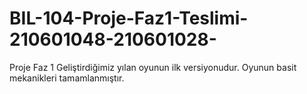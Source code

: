 # BIL-104-Proje-Faz1-Teslimi-210601048-210601028-
Proje Faz 1
Geliştirdiğimiz yılan oyunun ilk versiyonudur. Oyunun basit mekanikleri tamamlanmıştır. 
